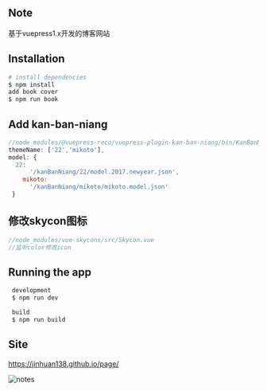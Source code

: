  ## Note

基于vuepress1.x开发的博客网站

## Installation

```bash
# install dependencies
$ npm install
add book cover
$ npm run book
```

## Add kan-ban-niang
```js
//node_modules/@vuepress-reco/vuepress-plugin-kan-ban-niang/bin/KanBanNiang.vue
themeName: ['22','mikoto'],
model: {
  22:
      '/kanBanNiang/22/model.2017.newyear.json',
    mikoto:
      '/kanBanNiang/mikoto/mikoto.model.json'
 }
```

## 修改skycon图标
```js
//node_modules/vue-skycons/src/Skycon.vue
//监听color修改icon
```

## Running the app

```bash
 development
 $ npm run dev

 build
 $ npm run build
```

## Site

 https://jinhuan138.github.io/page/

![notes](https://jinhuan138.github.io/page/logo/1.jpg) 
